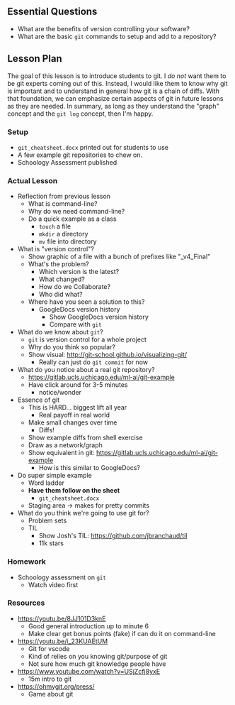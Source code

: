 ## Essential Questions

- What are the benefits of version controlling your software?
- What are the basic `git` commands to setup and add to a repository?

## Lesson Plan

The goal of this lesson is to introduce students to git. I _do not_ want them to
be git experts coming out of this. Instead, I would like them to know why git is
important and to understand in general how git is a chain of diffs. With that
foundation, we can emphasize certain aspects of git in future lessons as they
are needed. In summary, as long as they understand the "graph" concept and the
`git log` concept, then I'm happy.

### Setup

- `git_cheatsheet.docx` printed out for students to use
- A few example git repositories to chew on.
- Schoology Assessment published

### Actual Lesson

- Reflection from previous lesson
    - What is command-line?
    - Why do we need command-line?
    - Do a quick example as a class
        - `touch` a file
        - `mkdir` a directory
        - `mv` file into directory
- What is "version control"?
    - Show graphic of a file with a bunch of prefixes like "_v4_Final"
    - What's the problem?
        - Which version is the latest?
        - What changed?
        - How do we Collaborate?
        - Who did what?
    - Where have you seen a solution to this?
        - GoogleDocs version history
            - Show GoogleDocs version history
            - Compare with `git`
- What do we know about `git`?
    - `git` is version control for a whole project
    - Why do you think so popular?
    - Show visual: http://git-school.github.io/visualizing-git/
        - Really can just do `git commit` for now
- What do you notice about a real git repository?
    - https://gitlab.ucls.uchicago.edu/ml-ai/git-example
    - Have click around for 3-5 minutes
        - notice/wonder
- Essence of git
    - This is HARD... biggest lift all year
        - Real payoff in real world
    - Make small changes over time
        - Diffs!
    - Show example diffs from shell exercise
    - Draw as a network/graph
    - Show equivalent in git: https://gitlab.ucls.uchicago.edu/ml-ai/git-example
        - How is this similar to GoogleDocs?
- Do super simple example
    - Word ladder
    - **Have them follow on the sheet**
        - `git_cheatsheet.docx`
    - Staging area -> makes for pretty commits
- What do you think we're going to use git for?
    - Problem sets
    - TIL
        - Show Josh's TIL: https://github.com/jbranchaud/til
        - 11k stars

### Homework

- Schoology assessment on `git`
    - Watch video first

### Resources

- https://youtu.be/8JJ101D3knE
    - Good general introduction up to minute 6
    - Make clear get bonus points (fake) if can do it on command-line
- https://youtu.be/i_23KUAEtUM
    - Git for vscode
    - Kind of relies on you knowing git/purpose of git
    - Not sure how much git knowledge people have
- https://www.youtube.com/watch?v=USjZcfj8yxE
    - 15m intro to git
- https://ohmygit.org/press/
    - Game about git
